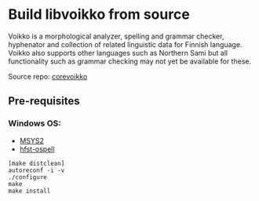 Build libvoikko from source
=============================
Voikko is a morphological analyzer, spelling and grammar checker, hyphenator and collection of related linguistic data for Finnish language.
Voikko also supports other languages such as Northern Sami but all functionality such as grammar checking may not yet be available for these.

Source repo: [corevoikko](https://github.com/voikko/corevoikko)

Pre-requisites
--------------
### Windows OS:
* [MSYS2](https://www.msys2.org/)
* [hfst-ospell](https://github.com/hfst/hfst-ospell)

```shell
[make distclean]
autoreconf -i -v
./configure
make
make install
```

